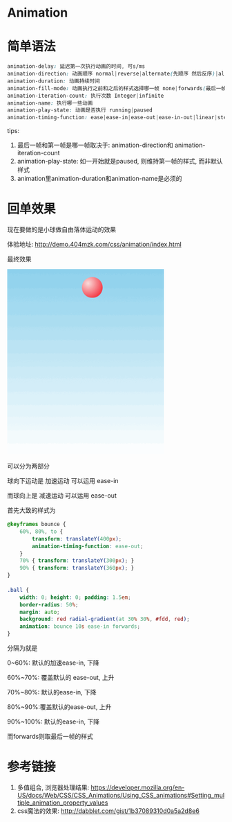 # Animation

# 简单语法

```css
animation-delay: 延迟第一次执行动画的时间, 可s/ms
animation-direction: 动画顺序 normal|reverse|alternate(先顺序 然后反序)|alternate-reverse(先反序 后顺序), 可组合,分隔
animation-duration: 动画持续时间
animation-fill-mode: 动画执行之前和之后的样式选择哪一帧 none|forwards(最后一帧)|backwards(第一帧)|both 
animation-iteration-count: 执行次数 Integer|infinite
animation-name: 执行哪一些动画
animation-play-state: 动画是否执行 running|paused
animation-timing-function: ease|ease-in|ease-out|ease-in-out|linear|step-start|step-end|steps(4, end)
```

tips:

1. 最后一帧和第一帧是哪一帧取决于: animation-direction和 animation-iteration-count
2. animation-play-state: 如一开始就是paused, 则维持第一帧的样式, 而非默认样式
3. animation里animation-duration和animation-name是必须的

# 回单效果

现在要做的是小球做自由落体运动的效果

体验地址: http://demo.404mzk.com/css/animation/index.html

最终效果

![自由落体球效果](/assets/animation-demo-1.gif)

可以分为两部分

球向下运动是 加速运动 可以运用 ease-in

而球向上是 减速运动 可以运用 ease-out

首先大致的样式为

```css
@keyframes bounce {
    60%, 80%, to {
        transform: translateY(400px);
        animation-timing-function: ease-out;
    }
    70% { transform: translateY(300px); }
    90% { transform: translateY(360px); }
}

.ball {
    width: 0; height: 0; padding: 1.5em;
    border-radius: 50%;
    margin: auto;
    background: red radial-gradient(at 30% 30%, #fdd, red);
    animation: bounce 10s ease-in forwards;
}
```

分隔为就是 

0~60%: 默认的加速ease-in, 下降

60%~70%: 覆盖默认的 ease-out, 上升

70%~80%: 默认的ease-in, 下降

80%~90%:覆盖默认的ease-out, 上升

90%~100%: 默认的ease-in, 下降

而forwards则取最后一帧的样式



# 参考链接

1. 多值组合, 浏览器处理结果: https://developer.mozilla.org/en-US/docs/Web/CSS/CSS_Animations/Using_CSS_animations#Setting_multiple_animation_property_values
2. css魔法的效果: http://dabblet.com/gist/1b37089310d0a5a2d8e6